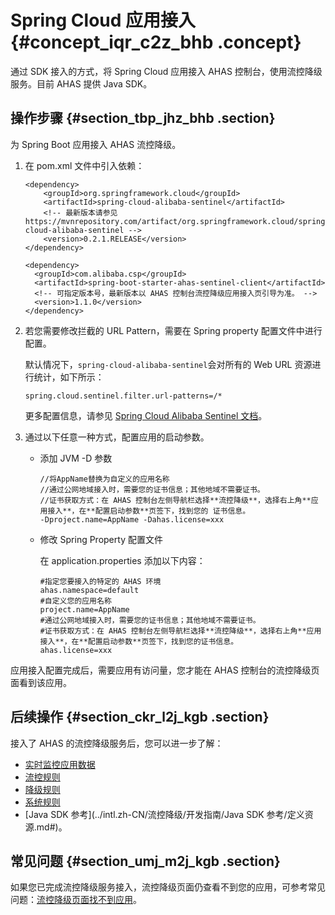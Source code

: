 # Spring Cloud 应用接入 {#concept_iqr_c2z_bhb .concept}

通过 SDK 接入的方式，将 Spring Cloud 应用接入 AHAS 控制台，使用流控降级服务。目前 AHAS 提供 Java SDK。

## 操作步骤 {#section_tbp_jhz_bhb .section}

为 Spring Boot 应用接入 AHAS 流控降级。

1.  在 pom.xml 文件中引入依赖：

    ```
    <dependency>
        <groupId>org.springframework.cloud</groupId>
        <artifactId>spring-cloud-alibaba-sentinel</artifactId>
      	<!-- 最新版本请参见 https://mvnrepository.com/artifact/org.springframework.cloud/spring-cloud-alibaba-sentinel -->
        <version>0.2.1.RELEASE</version>
    </dependency>
    
    <dependency>
      <groupId>com.alibaba.csp</groupId>
      <artifactId>spring-boot-starter-ahas-sentinel-client</artifactId>
      <!-- 可指定版本号，最新版本以 AHAS 控制台流控降级应用接入页引导为准。 -->
      <version>1.1.0</version>
    </dependency>
    ```

2.  若您需要修改拦截的 URL Pattern，需要在 Spring property 配置文件中进行配置。

    默认情况下，`spring-cloud-alibaba-sentinel`会对所有的 Web URL 资源进行统计，如下所示：

    ```
    spring.cloud.sentinel.filter.url-patterns=/*
    ```

    更多配置信息，请参见 [Spring Cloud Alibaba Sentinel 文档](https://github.com/spring-cloud-incubator/spring-cloud-alibaba/wiki/Sentinel)。

3.  通过以下任意一种方式，配置应用的启动参数。
    -   添加 JVM -D 参数

        ```
        //将AppName替换为自定义的应用名称
        //通过公网地域接入时，需要您的证书信息；其他地域不需要证书。
        //证书获取方式：在 AHAS 控制台左侧导航栏选择**流控降级**，选择右上角**应用接入**，在**配置启动参数**页签下，找到您的 证书信息。
        -Dproject.name=AppName -Dahas.license=xxx
        ```

    -   修改 Spring Property 配置文件

        在 application.properties 添加以下内容：

        ```
        #指定您要接入的特定的 AHAS 环境
        ahas.namespace=default
        #自定义您的应用名称
        project.name=AppName
        #通过公网地域接入时，需要您的证书信息；其他地域不需要证书。
        #证书获取方式：在 AHAS 控制台左侧导航栏选择**流控降级**，选择右上角**应用接入**，在**配置启动参数**页签下，找到您的证书信息。
        ahas.license=xxx
        ```


应用接入配置完成后，需要应用有访问量，您才能在 AHAS 控制台的流控降级页面看到该应用。

## 后续操作 {#section_ckr_l2j_kgb .section}

接入了 AHAS 的流控降级服务后，您可以进一步了解：

-    [实时监控应用数据](../intl.zh-CN/流控降级/控制台指南/实时监控应用数据.md#)
-    [流控规则](../intl.zh-CN/流控降级/控制台指南/流控规则.md#) 
-   [降级规则](../intl.zh-CN/流控降级/控制台指南/降级规则.md#)
-    [系统规则](../intl.zh-CN/流控降级/控制台指南/系统规则.md#) 
-   [Java SDK 参考](../intl.zh-CN/流控降级/开发指南/Java SDK 参考/定义资源.md#)。

## 常见问题 {#section_umj_m2j_kgb .section}

如果您已完成流控降级服务接入，流控降级页面仍查看不到您的应用，可参考常见问题：[流控降级页面找不到应用](../intl.zh-CN/常见问题/流控降级常见问题.md#)。


